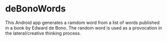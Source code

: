 # deBonoWords
This Android app generates a ramdom word from a list of words published in a book by Edward de Bono.
The random word is used as a provocation in the lateral/creative thinking process.
